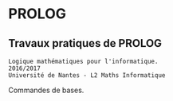 # PROLOG
## Travaux pratiques de PROLOG
	Logique mathématiques pour l'informatique.
	2016/2017
	Université de Nantes - L2 Maths Informatique

Commandes de bases.
